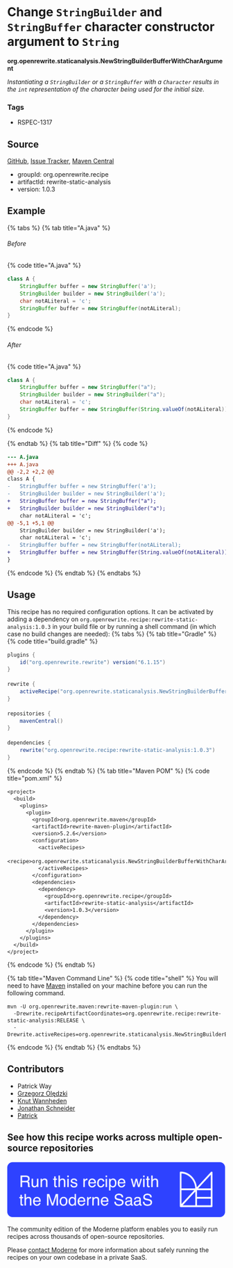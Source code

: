 # Change `StringBuilder` and `StringBuffer` character constructor argument to `String`

**org.openrewrite.staticanalysis.NewStringBuilderBufferWithCharArgument**

_Instantiating a `StringBuilder` or a `StringBuffer` with a `Character` results in the `int` representation of the character being used for the initial size._

### Tags

* RSPEC-1317

## Source

[GitHub](https://github.com/openrewrite/rewrite-static-analysis/blob/main/src/main/java/org/openrewrite/staticanalysis/NewStringBuilderBufferWithCharArgument.java), [Issue Tracker](https://github.com/openrewrite/rewrite-static-analysis/issues), [Maven Central](https://central.sonatype.com/artifact/org.openrewrite.recipe/rewrite-static-analysis/1.0.3/jar)

* groupId: org.openrewrite.recipe
* artifactId: rewrite-static-analysis
* version: 1.0.3

## Example


{% tabs %}
{% tab title="A.java" %}

###### Before
{% code title="A.java" %}
```java
class A {
    StringBuffer buffer = new StringBuffer('a');
    StringBuilder builder = new StringBuilder('a');
    char notALiteral = 'c';
    StringBuffer buffer = new StringBuffer(notALiteral);
}
```
{% endcode %}

###### After
{% code title="A.java" %}
```java
class A {
    StringBuffer buffer = new StringBuffer("a");
    StringBuilder builder = new StringBuilder("a");
    char notALiteral = 'c';
    StringBuffer buffer = new StringBuffer(String.valueOf(notALiteral));
}
```
{% endcode %}

{% endtab %}
{% tab title="Diff" %}
{% code %}
```diff
--- A.java
+++ A.java
@@ -2,2 +2,2 @@
class A {
-   StringBuffer buffer = new StringBuffer('a');
-   StringBuilder builder = new StringBuilder('a');
+   StringBuffer buffer = new StringBuffer("a");
+   StringBuilder builder = new StringBuilder("a");
    char notALiteral = 'c';
@@ -5,1 +5,1 @@
    StringBuilder builder = new StringBuilder('a');
    char notALiteral = 'c';
-   StringBuffer buffer = new StringBuffer(notALiteral);
+   StringBuffer buffer = new StringBuffer(String.valueOf(notALiteral));
}
```
{% endcode %}
{% endtab %}
{% endtabs %}


## Usage

This recipe has no required configuration options. It can be activated by adding a dependency on `org.openrewrite.recipe:rewrite-static-analysis:1.0.3` in your build file or by running a shell command (in which case no build changes are needed): 
{% tabs %}
{% tab title="Gradle" %}
{% code title="build.gradle" %}
```groovy
plugins {
    id("org.openrewrite.rewrite") version("6.1.15")
}

rewrite {
    activeRecipe("org.openrewrite.staticanalysis.NewStringBuilderBufferWithCharArgument")
}

repositories {
    mavenCentral()
}

dependencies {
    rewrite("org.openrewrite.recipe:rewrite-static-analysis:1.0.3")
}
```
{% endcode %}
{% endtab %}
{% tab title="Maven POM" %}
{% code title="pom.xml" %}
```markup
<project>
  <build>
    <plugins>
      <plugin>
        <groupId>org.openrewrite.maven</groupId>
        <artifactId>rewrite-maven-plugin</artifactId>
        <version>5.2.6</version>
        <configuration>
          <activeRecipes>
            <recipe>org.openrewrite.staticanalysis.NewStringBuilderBufferWithCharArgument</recipe>
          </activeRecipes>
        </configuration>
        <dependencies>
          <dependency>
            <groupId>org.openrewrite.recipe</groupId>
            <artifactId>rewrite-static-analysis</artifactId>
            <version>1.0.3</version>
          </dependency>
        </dependencies>
      </plugin>
    </plugins>
  </build>
</project>
```
{% endcode %}
{% endtab %}

{% tab title="Maven Command Line" %}
{% code title="shell" %}
You will need to have [Maven](https://maven.apache.org/download.cgi) installed on your machine before you can run the following command.

```shell
mvn -U org.openrewrite.maven:rewrite-maven-plugin:run \
  -Drewrite.recipeArtifactCoordinates=org.openrewrite.recipe:rewrite-static-analysis:RELEASE \
  -Drewrite.activeRecipes=org.openrewrite.staticanalysis.NewStringBuilderBufferWithCharArgument
```
{% endcode %}
{% endtab %}
{% endtabs %}

## Contributors
* Patrick Way
* [Grzegorz Olędzki](mailto:grzegon@poczta.onet.pl)
* [Knut Wannheden](mailto:knut@moderne.io)
* [Jonathan Schneider](mailto:jkschneider@gmail.com)
* [Patrick](mailto:patway99@gmail.com)


## See how this recipe works across multiple open-source repositories

[![Moderne Link Image](/.gitbook/assets/ModerneRecipeButton.png)](https://app.moderne.io/recipes/org.openrewrite.staticanalysis.NewStringBuilderBufferWithCharArgument)

The community edition of the Moderne platform enables you to easily run recipes across thousands of open-source repositories.

Please [contact Moderne](https://moderne.io/product) for more information about safely running the recipes on your own codebase in a private SaaS.
